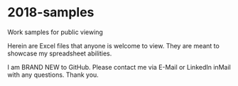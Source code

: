 # 2018-samples
Work samples for public viewing


Herein are Excel files that anyone is welcome to view.  They are meant to showcase my spreadsheet abilities.

I am BRAND NEW to GitHub.  Please contact me via E-Mail or LinkedIn inMail with any questions.  Thank you.
